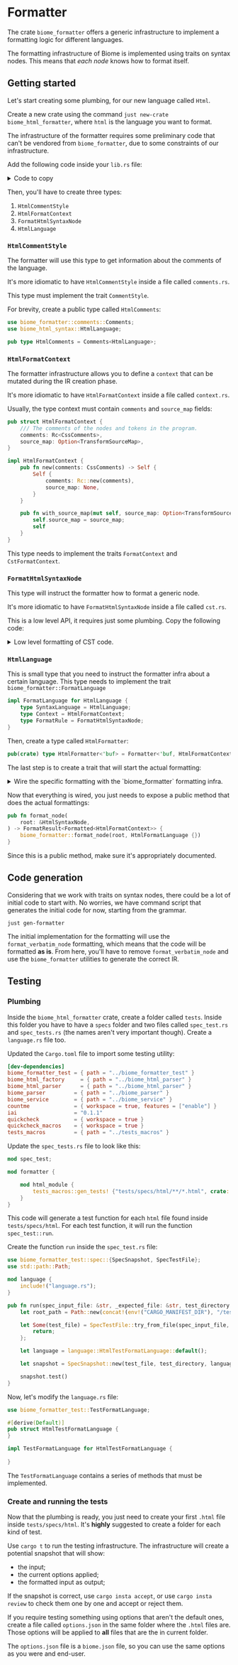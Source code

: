 # Formatter

The crate `biome_formatter` offers a generic infrastructure to implement a formatting logic for different languages.

The formatting infrastructure of Biome is implemented using traits on syntax nodes. This means that *each node* knows how to format itself.

## Getting started

Let's start creating some plumbing, for our new language called `Html`.

Create a new crate using the command `just new-crate biome_html_formatter`, where `html` is the language you want to format.

The infrastructure of the formatter requires some preliminary code that can't be vendored from `biome_formatter`, due to some constraints of our infrastructure.

Add the following code inside your `lib.rs` file:

<details>

<summary>Code to copy</summary>

```rust 

/// Used to get an object that knows how to format this object.
pub(crate) trait AsFormat<Context> {
    type Format<'a>: biome_formatter::Format<Context>
    where
        Self: 'a;

    /// Returns an object that is able to format this object.
    fn format(&self) -> Self::Format<'_>;
}

/// Implement [AsFormat] for references to types that implement [AsFormat].
impl<T, C> AsFormat<C> for &T
where
    T: AsFormat<C>,
{
    type Format<'a> = T::Format<'a> where Self: 'a;

    fn format(&self) -> Self::Format<'_> {
        AsFormat::format(&**self)
    }
}

/// Implement [AsFormat] for [SyntaxResult] where `T` implements [AsFormat].
///
/// Useful to format mandatory AST fields without having to unwrap the value first.
impl<T, C> AsFormat<C> for biome_rowan::SyntaxResult<T>
where
    T: AsFormat<C>,
{
    type Format<'a> = biome_rowan::SyntaxResult<T::Format<'a>> where Self: 'a;

    fn format(&self) -> Self::Format<'_> {
        match self {
            Ok(value) => Ok(value.format()),
            Err(err) => Err(*err),
        }
    }
}

/// Implement [AsFormat] for [Option] when `T` implements [AsFormat]
///
/// Allows to call format on optional AST fields without having to unwrap the field first.
impl<T, C> AsFormat<C> for Option<T>
where
    T: AsFormat<C>,
{
    type Format<'a> = Option<T::Format<'a>> where Self: 'a;

    fn format(&self) -> Self::Format<'_> {
        self.as_ref().map(|value| value.format())
    }
}

/// Used to convert this object into an object that can be formatted.
///
/// The difference to [AsFormat] is that this trait takes ownership of `self`.
pub(crate) trait IntoFormat<Context> {
    type Format: biome_formatter::Format<Context>;

    fn into_format(self) -> Self::Format;
}

impl<T, Context> IntoFormat<Context> for biome_rowan::SyntaxResult<T>
where
    T: IntoFormat<Context>,
{
    type Format = biome_rowan::SyntaxResult<T::Format>;

    fn into_format(self) -> Self::Format {
        self.map(IntoFormat::into_format)
    }
}

/// Implement [IntoFormat] for [Option] when `T` implements [IntoFormat]
///
/// Allows to call format on optional AST fields without having to unwrap the field first.
impl<T, Context> IntoFormat<Context> for Option<T>
where
    T: IntoFormat<Context>,
{
    type Format = Option<T::Format>;

    fn into_format(self) -> Self::Format {
        self.map(IntoFormat::into_format)
    }
}

/// Formatting specific [Iterator] extensions
pub(crate) trait FormattedIterExt {
    /// Converts every item to an object that knows how to format it.
    fn formatted<Context>(self) -> FormattedIter<Self, Self::Item, Context>
    where
        Self: Iterator + Sized,
        Self::Item: IntoFormat<Context>,
    {
        FormattedIter {
            inner: self,
            options: std::marker::PhantomData,
        }
    }
}

impl<I> FormattedIterExt for I where I: std::iter::Iterator {}

pub(crate) struct FormattedIter<Iter, Item, Context>
where
    Iter: Iterator<Item = Item>,
{
    inner: Iter,
    options: std::marker::PhantomData<Context>,
}

impl<Iter, Item, Context> std::iter::Iterator for FormattedIter<Iter, Item, Context>
where
    Iter: Iterator<Item = Item>,
    Item: IntoFormat<Context>,
{
    type Item = Item::Format;

    fn next(&mut self) -> Option<Self::Item> {
        Some(self.inner.next()?.into_format())
    }
}

impl<Iter, Item, Context> std::iter::FusedIterator for FormattedIter<Iter, Item, Context>
where
    Iter: std::iter::FusedIterator<Item = Item>,
    Item: IntoFormat<Context>,
{
}

impl<Iter, Item, Context> std::iter::ExactSizeIterator for FormattedIter<Iter, Item, Context>
where
    Iter: Iterator<Item = Item> + std::iter::ExactSizeIterator,
    Item: IntoFormat<Context>,
{
}
```
</details>


Then, you'll have to create three types:
1. `HtmlCommentStyle`
1. `HtmlFormatContext`
1. `FormatHtmlSyntaxNode` 
1. `HtmlLanguage`

### `HtmlCommentStyle`

The formatter will use this type to get information about the comments of the language.

It's more idiomatic to have `HtmlCommentStyle` inside a file called `comments.rs`.

This type must implement the trait `CommentStyle`.

For brevity, create a public type called `HtmlComments`:

```rust
use biome_formatter::comments::Comments;
use biome_html_syntax::HtmlLanguage;

pub type HtmlComments = Comments<HtmlLanguage>;
```

### `HtmlFormatContext`

The formatter infrastructure allows you to define a `context` that can be mutated during the IR creation phase.

It's more idiomatic to have `HtmlFormatContext` inside a file called `context.rs`.

Usually, the type context must contain `comments` and `source_map` fields:

```rust
pub struct HtmlFormatContext {
    /// The comments of the nodes and tokens in the program.
    comments: Rc<CssComments>,
    source_map: Option<TransformSourceMap>,
}

impl HtmlFormatContext {
    pub fn new(comments: CssComments) -> Self {
        Self {
            comments: Rc::new(comments),
            source_map: None,
        }
    }

    pub fn with_source_map(mut self, source_map: Option<TransformSourceMap>) -> Self {
        self.source_map = source_map;
        self
    }
}
```

This type needs to implement the traits `FormatContext` and `CstFormatContext`.

### `FormatHtmlSyntaxNode`

This type will instruct the formatter how to format a generic node. 

It's more idiomatic to have `FormatHtmlSyntaxNode` inside a file called `cst.rs`.

This is a low level API, it requires just some plumbing. Copy the following code:

<details>

<summary>Low level formatting of CST code.</summary>

```rust
use crate::prelude::*;
use biome_formatter::{FormatOwnedWithRule, FormatRefWithRule, FormatResult};
use biome_html_syntax::{map_syntax_node, HtmlSyntaxNode};

#[derive(Debug, Copy, Clone, Default)]
pub struct FormatHtmlSyntaxNode;

impl FormatRule<HtmlSyntaxNode> for FormatHtmlSyntaxNode {
    type Context = HtmlFormatContext;

    fn fmt(&self, node: &HtmlSyntaxNode, f: &mut HtmlFormatter) -> FormatResult<()> {
        map_syntax_node!(node.clone(), node => node.format().fmt(f))
    }
}

impl AsFormat<HtmlFormatContext> for FormatHtmlSyntaxNode {
    type Format<'a> = FormatRefWithRule<'a, HtmlSyntaxNode, FormatHtmlSyntaxNode>;

    fn format(&self) -> Self::Format<'_> {
        FormatRefWithRule::new(self, FormatHtmlSyntaxNode)
    }
}

impl IntoFormat<HtmlFormatContext> for FormatHtmlSyntaxNode {
    type Format = FormatOwnedWithRule<HtmlSyntaxNode, FormatHtmlSyntaxNode>;

    fn into_format(self) -> Self::Format {
        FormatOwnedWithRule::new(self, FormatHtmlSyntaxNode)
    }
}
```
</details>


### `HtmlLanguage`

This is small type that you need to instruct the formatter infra about a certain language. This type needs to implement the trait `biome_formatter::FormatLanguage`

```rust
impl FormatLanguage for HtmlLanguage {
    type SyntaxLanguage = HtmlLanguage;
    type Context = HtmlFormatContext;
    type FormatRule = FormatHtmlSyntaxNode;
}
```

Then, create a type called `HtmlFormatter`:

```rust
pub(crate) type HtmlFormatter<'buf> = Formatter<'buf, HtmlFormatContext>;
```

The last step is to create a trait that will start the actual formatting:

<details>

<summary>Wire the specific formatting with the `biome_formatter` formatting infra.</summary>

```rust
/// Format a [HtmlSyntaxNode]
pub(crate) trait FormatNodeRule<N>
where
    N: AstNode<Language = HtmlLanguage>,
{
    // this is the method that actually start the formatting
    fn fmt(&self, node: &N, f: &mut HtmlForamtter) -> FormatResult<()> {
        if self.is_suppressed(node, f) {
            return write!(f, [format_suppressed_node(node.syntax())]);
        }

        self.fmt_leading_comments(node, f)?;
        self.fmt_fields(node, f)?; 
        self.fmt_dangling_comments(node, f)?;
        self.fmt_trailing_comments(node, f)
    }

    fn fmt_fields(&self, node: &N, f: &mut HtmlForamtter) -> FormatResult<()>;

    /// Returns `true` if the node has a suppression comment and should use the same formatting as in the source document.
    fn is_suppressed(&self, node: &N, f: &JsonFormatter) -> bool {
        f.context().comments().is_suppressed(node.syntax())
    }

    /// Formats the [leading comments](biome_formatter::comments#leading-comments) of the node.
    ///
    /// You may want to override this method if you want to manually handle the formatting of comments
    /// inside of the `fmt_fields` method or customize the formatting of the leading comments.
    fn fmt_leading_comments(&self, node: &N, f: &mut HtmlForamtter) -> FormatResult<()> {
        format_leading_comments(node.syntax()).fmt(f)
    }

    /// Formats the [dangling comments](biome_formatter::comments#dangling-comments) of the node.
    ///
    /// You should override this method if the node handled by this rule can have dangling comments because the
    /// default implementation formats the dangling comments at the end of the node, which isn't ideal but ensures that
    /// no comments are dropped.
    ///
    /// A node can have dangling comments if all its children are tokens or if all node childrens are optional.
    fn fmt_dangling_comments(&self, node: &N, f: &mut HtmlForamtter) -> FormatResult<()> {
        format_dangling_comments(node.syntax())
            .with_soft_block_indent()
            .fmt(f)
    }

    /// Formats the [trailing comments](biome_formatter::comments#trailing-comments) of the node.
    ///
    /// You may want to override this method if you want to manually handle the formatting of comments
    /// inside of the `fmt_fields` method or customize the formatting of the trailing comments.
    fn fmt_trailing_comments(&self, node: &N, f: &mut HtmlForamtter) -> FormatResult<()> {
        format_trailing_comments(node.syntax()).fmt(f)
    }
}
```
</details>


Now that everything is wired, you just needs to expose a public method that does the actual formattings:

```rust
pub fn format_node(
    root: &HtmlSyntaxNode,
) -> FormatResult<Formatted<HtmlFormatContext>> {
    biome_formatter::format_node(root, HtmlFormatLanguage {})
}
```

Since this is a public method, make sure it's appropriately documented.


## Code generation

Considering that we work with traits on syntax nodes, there could be a lot of initial code to start with. No worries, we have command script that generates the initial code for now, starting from the grammar.

```shell
just gen-formatter
```

The initial implementation for the formatting will use the `format_verbatim_node` formatting, which means that the code will be formatted **as is**. From here, you'll have to remove `format_verbatim_node` and use the `biome_formatter` utilities to generate the correct IR.

## Testing

### Plumbing

Inside the `biome_html_formatter` crate, create a folder called `tests`. Inside this folder you have to have a `specs` folder and two files called `spec_test.rs` and `spec_tests.rs` (the names aren't very important though). Create a `language.rs` file too.

Updated the `Cargo.toml` file to import some testing utility:

```toml
[dev-dependencies]
biome_formatter_test = { path = "../biome_formatter_test" }
biome_html_factory     = { path = "../biome_html_parser" }
biome_html_parser      = { path = "../biome_html_parser" }
biome_parser         = { path = "../biome_parser" }
biome_service        = { path = "../biome_service" }
countme              = { workspace = true, features = ["enable"] }
iai                  = "0.1.1"
quickcheck           = { workspace = true }
quickcheck_macros    = { workspace = true }
tests_macros         = { path = "../tests_macros" }
```

Update the `spec_tests.rs` file to look like this:

```rust
mod spec_test;

mod formatter {

    mod html_module {
        tests_macros::gen_tests! {"tests/specs/html/**/*.html", crate::spec_test::run, ""}
    }
}

```

This code will generate a test function for each `html` file found inside `tests/specs/html`. For each test function, it will run the function `spec_test::run`.

Create the function `run` inside the `spec_test.rs` file:

```rust
use biome_formatter_test::spec::{SpecSnapshot, SpecTestFile};
use std::path::Path;

mod language {
    include!("language.rs");
}

pub fn run(spec_input_file: &str, _expected_file: &str, test_directory: &str, _file_type: &str) {
    let root_path = Path::new(concat!(env!("CARGO_MANIFEST_DIR"), "/tests/specs/"));

    let Some(test_file) = SpecTestFile::try_from_file(spec_input_file, root_path) else {
        return;
    };

    let language = language::HtmlTestFormatLanguage::default();

    let snapshot = SpecSnapshot::new(test_file, test_directory, language, ());

    snapshot.test()
}
```

Now, let's modify the `language.rs` file:

```rust
use biome_formatter_test::TestFormatLanguage;

#[derive(Default)]
pub struct HtmlTestFormatLanguage {
}

impl TestFormatLanguage for HtmlTestFormatLanguage {
    
}
```

The `TestFormatLanguage` contains a series of methods that must be implemented.

### Create and running the tests

Now that the plumbing is ready, you just need to create your first `.html` file inside `tests/specs/html`. It's **highly** suggested to create a folder for each kind of test.

Use `cargo t` to run the testing infrastructure. The infrastructure will create a potential snapshot that will show:
- the input;
- the current options applied;
- the formatted input as output;

If the snapshot is correct, use `cargo insta accept`, or use `cargo insta review` to check them one by one and accept or reject them.

If you require testing something using options that aren't the default ones, create a file called `options.json` in the same folder where the `.html` files are. Those options will be applied to **all** files that are the in current folder.

The `options.json` file is a `biome.json` file, so you can use the same options as you were and end-user.
